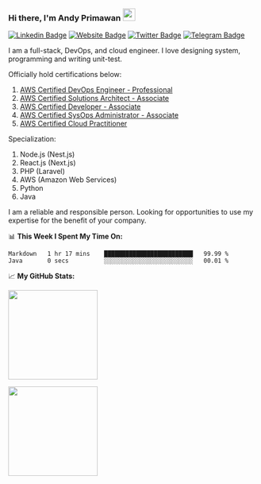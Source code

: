 ### Hi there, I'm Andy Primawan <img src="https://media.giphy.com/media/hvRJCLFzcasrR4ia7z/giphy.gif" width="25px">

[![Linkedin Badge](https://img.shields.io/badge/-LinkedIn-0e76a8?style=flat-square&logo=Linkedin&logoColor=white)](https://www.linkedin.com/in/andy-primawan/)
[![Website Badge](https://img.shields.io/badge/Website-3b5998?style=flat-square&logo=google-chrome&logoColor=white)](https://dojotek.id/author/andy-primawan/)
[![Twitter Badge](https://img.shields.io/badge/-Twitter-00acee?style=flat-square&logo=Twitter&logoColor=white)](https://twitter.com/andypmw)
[![Telegram Badge](https://img.shields.io/badge/-Telegram-0088cc?style=flat-square&logo=Telegram&logoColor=white)](https://t.me/andypmw)

I am a full-stack, DevOps, and cloud engineer. I love designing system, programming and writing unit-test.

Officially hold certifications below:
1) [AWS Certified DevOps Engineer - Professional](https://www.credly.com/badges/a744b2d8-9453-4698-b8fd-c64c6d7372a2)
2) [AWS Certified Solutions Architect - Associate](https://www.credly.com/badges/27ae76c8-a588-4cbf-b680-cd333de9f0e3)
3) [AWS Certified Developer - Associate](https://www.credly.com/badges/3c887ccf-bc08-406d-8690-182899866468)
4) [AWS Certified SysOps Administrator - Associate](https://www.credly.com/badges/e63c8ce3-8640-42a0-aa86-98114a820c0d)
5) [AWS Certified Cloud Practitioner](https://www.credly.com/badges/99921a4b-a505-4012-9085-bf929881b1a8)

Specialization:
1) Node.js (Nest.js)
2) React.js (Next.js)
3) PHP (Laravel)
4) AWS (Amazon Web Services)
5) Python
6) Java

I am a reliable and responsible person. Looking for opportunities to use my expertise for the benefit of your company.


📊 **This Week I Spent My Time On:**

<!--START_SECTION:waka-->

```text
Markdown   1 hr 17 mins    █████████████████████████   99.99 %
Java       0 secs          ░░░░░░░░░░░░░░░░░░░░░░░░░   00.01 %
```

<!--END_SECTION:waka-->


📈 **My GitHub Stats:**

<img height="180em" src="https://github-readme-stats.vercel.app/api?username=andypmw&show_icons=true&hide_border=true&&count_private=true&include_all_commits=true" />

<p>
  <img height="180em" src="https://github-readme-stats.vercel.app/api/top-langs/?username=andypmw&show_icons=true&hide_border=true&layout=compact&langs_count=8"/>
</p>

<!--
**andypmw/andypmw** is a ✨ _special_ ✨ repository because its `README.md` (this file) appears on your GitHub profile.

Here are some ideas to get you started:

- 🔭 I’m currently working on ...
- 🌱 I’m currently learning ...
- 👯 I’m looking to collaborate on ...
- 🤔 I’m looking for help with ...
- 💬 Ask me about ...
- 📫 How to reach me: ...
- 😄 Pronouns: ...
- ⚡ Fun fact: ...
-->
